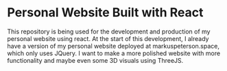 # Personal Website Built with React

This repository is being used for the development and production of my personal website using react.
At the start of this development, I already have a version of my personal website deployed at markuspeterson.space, which only uses JQuery. I want to make a more polished website with more functionality and maybe even some 3D visuals using ThreeJS.

